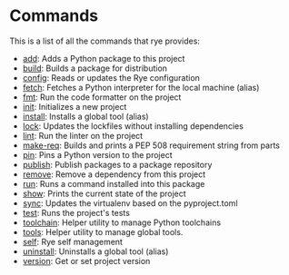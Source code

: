 # Commands

This is a list of all the commands that rye provides:

* [add](add.md): Adds a Python package to this project
* [build](build.md): Builds a package for distribution
* [config](config.md): Reads or updates the Rye configuration
* [fetch](fetch.md): Fetches a Python interpreter for the local machine (alias)
* [fmt](fmt.md): Run the code formatter on the project
* [init](init.md): Initializes a new project
* [install](install.md): Installs a global tool (alias)
* [lock](lock.md): Updates the lockfiles without installing dependencies
* [lint](lint.md): Run the linter on the project
* [make-req](make-req.md): Builds and prints a PEP 508 requirement string from parts
* [pin](pin.md): Pins a Python version to the project
* [publish](publish.md): Publish packages to a package repository
* [remove](remove.md): Remove a dependency from this project
* [run](run.md): Runs a command installed into this package
* [show](show.md): Prints the current state of the project
* [sync](sync.md): Updates the virtualenv based on the pyproject.toml
* [test](test.md): Runs the project's tests
* [toolchain](toolchain/index.md): Helper utility to manage Python toolchains
* [tools](tools/index.md): Helper utility to manage global tools.
* [self](self/index.md): Rye self management
* [uninstall](uninstall.md): Uninstalls a global tool (alias)
* [version](version.md): Get or set project version